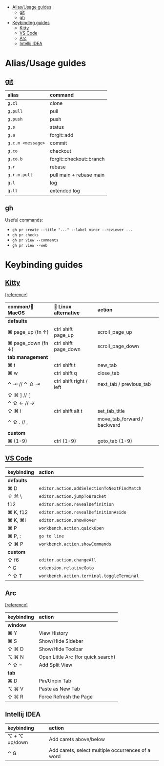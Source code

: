 - [Alias/Usage guides](#aliasusage-guides)
  - [git](#git)
  - [gh](#gh)
- [Keybinding guides](#keybinding-guides)
  - [Kitty](#kitty)
  - [VS Code](#vs-code)
  - [Arc](#arc)
  - [Intellij IDEA](#intellij-idea)


# Alias/Usage guides

## [git](development/git/)

| alias             | command                  |
| :---------------- | :----------------------- |
| `g.cl`            | clone                    |
| `g.pull`          | pull                     |
| `g.push`          | push                     |
| `g.s`             | status                   |
| `g.a`             | forgit::add              |
| `g.c.m <message>` | commit                   |
| `g.co`            | checkout                 |
| `g.co.b`          | forgit::checkout::branch |
| `g.r`             | rebase                   |
| `g.r.m.pull`      | pull main + rebase main  |
| `g.l`             | log                      |
| `g.ll`            | extended log             |

## gh

Useful commands:

- `gh pr create --title "..." --label minor --reviewer ...`
- `gh pr checks`
- `gh pr view --comments`
- `gh pr view --web`

# Keybinding guides

## [Kitty](terminal/kitty/)

[[reference]](https://sw.kovidgoyal.net/kitty/conf/)

| common/🍎 MacOS     | 🐧 Linux alternative     | action                      |
| :----------------- | :---------------------- | :-------------------------- |
| **defaults**       |                         |                             |
| ⌘ page_up (fn ↑)   | ctrl shift page_up      | scroll_page_up              |
| ⌘ page_down (fn ↓) | ctrl shift page_down    | scroll_page_down            |
| **tab management** |                         |                             |
| ⌘ t                | ctrl shift t            | new_tab                     |
| ⌘ w                | ctrl shift q            | close_tab                   |
| ⌃ ⇥ // ⌃ ⇧ ⇥       | ctrl shift right / left | next_tab / previous_tab     |
| ⇧ ⌘ ] // [         |                         |                             |
| ⌃ ⇧ ← // →         |                         |                             |
| ⇧ ⌘ i              | ctrl shift alt t        | set_tab_title               |
| ⌃ ⇧ . // ,         |                         | move_tab_forward / backward |
| **custom**         |                         |                             |
| ⌘ {1-9}            | ctrl {1-9}              | goto_tab {1-9}              |


## [VS Code](development/vscode/)

| keybinding   | action                                      |
| :----------- | :------------------------------------------ |
| **defaults** |                                             |
| ⌘ D          | `editor.action.addSelectionToNextFindMatch` |
| ⇧ ⌘ \        | `editor.action.jumpToBracket`               |
| f12          | `editor.action.revealDefinition`            |
| ⌘ K,  f12    | `editor.action.revealDefinitionAside`       |
| ⌘ K,  ⌘I     | `editor.action.showHover`                   |
| ⌘ P          | `workbench.action.quickOpen`                |
| ⌘ P, :       | `go to line`                                |
| ⇧ ⌘ P        | `workbench.action.showCommands`             |
| **custom**   |                                             |
| ⇧ f6         | `editor.action.changeAll`                   |
| ⌃ G          | `extension.relativeGoto`                    |
| ⌃ ⇧ T        | `workbench.action.terminal.toggleTerminal`  |


## Arc

[[reference]](https://arc.net/)

| keybinding | action                             |
| :--------- | :--------------------------------- |
| **window** |                                    |
| ⌘ Y        | View History                       |
| ⌘ S        | Show/Hide Sidebar                  |
| ⇧ ⌘ D      | Show/Hide Toolbar                  |
| ⌥ ⌘ N      | Open Little Arc (for quick search) |
| ⌃ ⇧ =      | Add Split View                     |
| **tab**    |                                    |
| ⌘ D        | Pin/Unpin Tab                      |
| ⌥ ⌘ V      | Paste as New Tab                   |
| ⇧ ⌘ R      | Force Refresh the Page             |

## Intellij IDEA

| keybinding    | action                                            |
| :------------ | :------------------------------------------------ |
| ⌥ + ⌥ up/down | Add carets above/below                            |
| ⌃ G           | Add carets, select multiple occurrences of a word |
